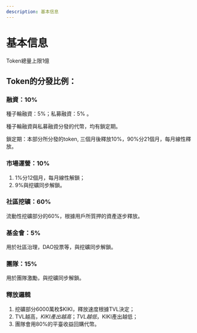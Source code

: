 ```yaml
---
description: 基本信息
---
```


# 基本信息

Token總量上限1億

## Token的分發比例：

### 融資：10%

種子輪融資：5%；私募融資：5% 。

種子輪融資與私募融資分發的代幣，均有鎖定期。

鎖定期：本部分所分發的token, 三個⽉後釋放10%，90%分21個⽉，每月線性釋放。

### 市場運營：10%

1. 1%分12個月，每月線性解鎖；
2. 9%與挖礦同步解鎖。

### 社區挖礦：60%

流動性挖礦部分的60%，根據用戶所質押的資產逐步釋放。     &#x20;

### 基金會：5%

用於社區治理，DAO投票等，與挖礦同步解鎖。

### 團隊：15%

用於團隊激勵，與挖礦同步解鎖。

### 釋放邏輯

1. 挖礦部分6000萬枚$KIKI，釋放速度根據TVL決定；
2. TVL越高，$KIKI產出越高；TVL越低，$KIKI產出越低；
3. 團隊會用80%的平臺收益回購代幣。
